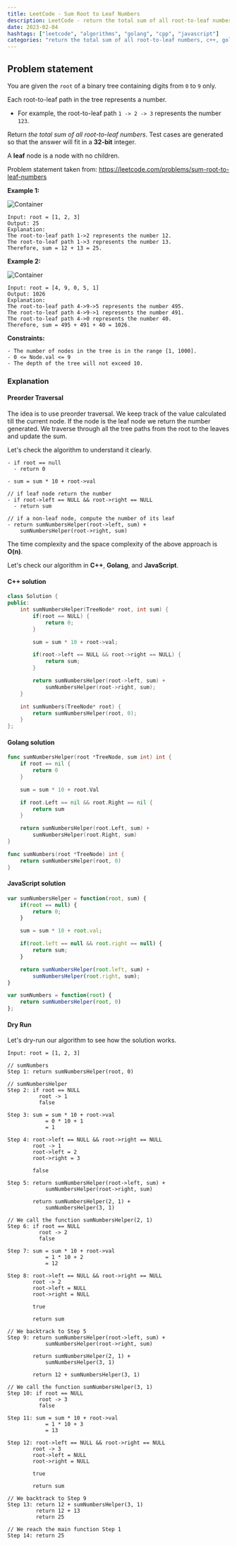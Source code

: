 ```yaml
---
title: LeetCode - Sum Root to Leaf Numbers
description: LeetCode - return the total sum of all root-to-leaf numbers using C++, Golang, and JavaScript.
date: 2023-02-04
hashtags: ["leetcode", "algorithms", "golang", "cpp", "javascript"]
categories: "return the total sum of all root-to-leaf numbers, c++, golang, javascript"
---
```


## Problem statement

You are given the `root` of a binary tree containing digits from `0` to `9` only.

Each root-to-leaf path in the tree represents a number.

* For example, the root-to-leaf path `1 -> 2 -> 3` represents the number `123`.

Return *the total sum of all root-to-leaf numbers*. Test cases are generated so that the answer will fit in a **32-bit** integer.

A **leaf** node is a node with no children.

Problem statement taken from: <a href='https://leetcode.com/problems/sum-root-to-leaf-numbers' target='_blank'>https://leetcode.com/problems/sum-root-to-leaf-numbers</a>

**Example 1:**

![Container](./../path-sum-2.png)

```
Input: root = [1, 2, 3]
Output: 25
Explanation:
The root-to-leaf path 1->2 represents the number 12.
The root-to-leaf path 1->3 represents the number 13.
Therefore, sum = 12 + 13 = 25.
```

**Example 2:**

![Container](./../sum-root-leaf.png)

```
Input: root = [4, 9, 0, 5, 1]
Output: 1026
Explanation:
The root-to-leaf path 4->9->5 represents the number 495.
The root-to-leaf path 4->9->1 represents the number 491.
The root-to-leaf path 4->0 represents the number 40.
Therefore, sum = 495 + 491 + 40 = 1026.
```

**Constraints:**

```
- The number of nodes in the tree is in the range [1, 1000].
- 0 <= Node.val <= 9
- The depth of the tree will not exceed 10.
```

### Explanation

#### Preorder Traversal

The idea is to use preorder traversal. We keep track of the value calculated till the current node. If the node is the leaf node we return the number generated. We traverse through all the tree paths from the root to the leaves
and update the sum.

Let's check the algorithm to understand it clearly.

```
- if root == null
  - return 0

- sum = sum * 10 + root->val

// if leaf node return the number
- if root->left == NULL && root->right == NULL
  - return sum

// if a non-leaf node, compute the number of its leaf
- return sumNumbersHelper(root->left, sum) +
    sumNumbersHelper(root->right, sum)
```

The time complexity and the space complexity of the above approach is **O(n)**.

Let's check our algorithm in **C++**, **Golang**, and **JavaScript**.

#### C++ solution

```cpp
class Solution {
public:
    int sumNumbersHelper(TreeNode* root, int sum) {
        if(root == NULL) {
            return 0;
        }

        sum = sum * 10 + root->val;

        if(root->left == NULL && root->right == NULL) {
            return sum;
        }

        return sumNumbersHelper(root->left, sum) +
            sumNumbersHelper(root->right, sum);
    }

    int sumNumbers(TreeNode* root) {
        return sumNumbersHelper(root, 0);
    }
};
```

#### Golang solution

```go
func sumNumbersHelper(root *TreeNode, sum int) int {
    if root == nil {
        return 0
    }

    sum = sum * 10 + root.Val

    if root.Left == nil && root.Right == nil {
        return sum
    }

    return sumNumbersHelper(root.Left, sum) +
        sumNumbersHelper(root.Right, sum)
}

func sumNumbers(root *TreeNode) int {
    return sumNumbersHelper(root, 0)
}
```

#### JavaScript solution

```javascript
var sumNumbersHelper = function(root, sum) {
    if(root == null) {
        return 0;
    }

    sum = sum * 10 + root.val;

    if(root.left == null && root.right == null) {
        return sum;
    }

    return sumNumbersHelper(root.left, sum) +
        sumNumbersHelper(root.right, sum);
}

var sumNumbers = function(root) {
    return sumNumbersHelper(root, 0)
};
```

#### Dry Run

Let's dry-run our algorithm to see how the solution works.

```
Input: root = [1, 2, 3]

// sumNumbers
Step 1: return sumNumbersHelper(root, 0)

// sumNumbersHelper
Step 2: if root == NULL
          root -> 1
          false

Step 3: sum = sum * 10 + root->val
            = 0 * 10 + 1
            = 1

Step 4: root->left == NULL && root->right == NULL
        root -> 1
        root->left = 2
        root->right = 3

        false

Step 5: return sumNumbersHelper(root->left, sum) +
            sumNumbersHelper(root->right, sum)

        return sumNumbersHelper(2, 1) +
            sumNumbersHelper(3, 1)

// We call the function sumNumbersHelper(2, 1)
Step 6: if root == NULL
          root -> 2
          false

Step 7: sum = sum * 10 + root->val
            = 1 * 10 + 2
            = 12

Step 8: root->left == NULL && root->right == NULL
        root -> 2
        root->left = NULL
        root->right = NULL

        true

        return sum

// We backtrack to Step 5
Step 9: return sumNumbersHelper(root->left, sum) +
            sumNumbersHelper(root->right, sum)

        return sumNumbersHelper(2, 1) +
            sumNumbersHelper(3, 1)

        return 12 + sumNumbersHelper(3, 1)

// We call the function sumNumbersHelper(3, 1)
Step 10: if root == NULL
          root -> 3
          false

Step 11: sum = sum * 10 + root->val
            = 1 * 10 + 3
            = 13

Step 12: root->left == NULL && root->right == NULL
        root -> 3
        root->left = NULL
        root->right = NULL

        true

        return sum

// We backtrack to Step 9
Step 13: return 12 + sumNumbersHelper(3, 1)
         return 12 + 13
         return 25

// We reach the main function Step 1
Step 14: return 25
```
